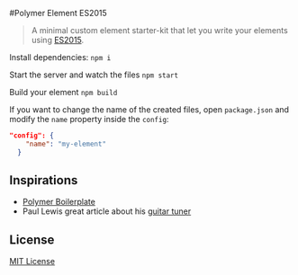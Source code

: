 #Polymer Element ES2015
> A minimal custom element starter-kit that let you write your elements using [ES2015](http://www.ecma-international.org/ecma-262/6.0/). 


Install dependencies:
```npm i```

Start the server and watch the files
```npm start```

Build your element
```npm build```

If you want to change the name of the created files, open ```package.json``` and modify the ```name``` property inside the ```config```:

```json
"config": {
    "name": "my-element"
  }
```

## Inspirations
* [Polymer Boilerplate](https://github.com/webcomponents/polymer-boilerplate)
* Paul Lewis great article about his [guitar tuner](https://aerotwist.com/blog/guitar-tuner/)


## License

[MIT License](http://opensource.org/licenses/MIT)
